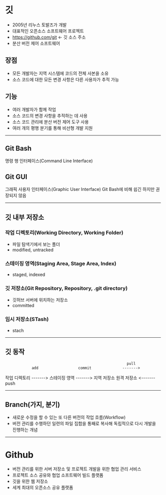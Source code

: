 # 깃 
- 2005년 리누스 토발즈가 개발
- 대표적인 오픈소스 소프트웨어 프로젝트
- https://github.com/git <- 깃 소스 주소
- 분산 버전 제어 소프트웨어

## 장점
- 모든 개발자는 지역 시스템에 코드의 전체 사본을 소유
- 소스 코드에 대한 모든 변경 사항은 다른 사용자가 추적 가능

## 기능
- 여러 개발자가 함께 작업
- 소스 코드의 변경 사항을 추적하는 데 사용
- 소스 코드 관리에 분산 버전 제어 도구 사용
- 여러 개의 평행 분기를 통해 비선형 개발 지원

<hr/>

## Git Bash
명령 행 인터페이스(Command Line Interface)

## Git GUI
그래픽 사용자 인터페이스(Graphic User Interface)
Git Bash에 비해 쉽긴 하지만 권장되지 않음

<hr/>

## 깃 내부 저장소

### 작업 디렉토리(Working Directory, Working Folder)
- 파일 탐색기에서 보는 폴더
- modified, untracked

### 스테이징 영역(Staging Area, Stage Area, Index)
- staged, indexed

### 깃 저장소(Git Repository, Repository, .git directory)
- 깃허브 서버에 위치하는 저장소
- committed

### 임시 저장소(STash)
- stach

<hr/>

## 깃 동작
                                                           pull
                add                  commit              ------->
작업 디렉토리 -------> 스테이징 영역 -------> 지역 저장소          원격 저장소
                                                         <-------
                                                           push
<hr/>
                                                           
## Branch(가지, 분기)
- 새로운 수정을 할 수 있는 또 다른 버전의 작업 흐름(Workflow)
- 버전 관리를 수행하던 일련의 파일 집합을 통째로 복사해 독립적으로 다시 개발을 진행하는 개념

<hr/>

# Github
- 버전 관리를 위한 서버 저장소 및 프로젝트 개발을 위한 협업 관리 서비스
- 프로젝트 소스 공유와 협업 소프트웨어 빌드 플랫폼
- 깃을 위한 웹 저장소
- 세계 최대의 오픈소스 공유 플랫폼
